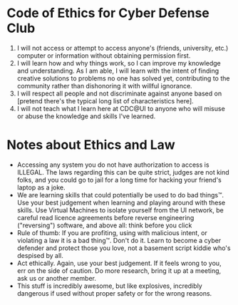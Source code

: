 # Code of Ethics for Cyber Defense Club

1. I will not access or attempt to access anyone's (friends, university, etc.) computer or information without obtaining permission first. 
2. I will learn how and why things work, so I can improve my knowledge and understanding. As I am able, I will learn with the intent of finding creative solutions to problems no one has solved yet, contributing to the community rather than dishonoring it with willful ignorance.
3. I will respect all people and not discriminate against anyone based on [pretend there's the typical long list of characteristics here].
4. I will not teach what I learn here at CDC@UI to anyone who will misuse or abuse the knowledge and skills I've learned.


# Notes about Ethics and Law
* Accessing any system you do not have authorization to access is ILLEGAL. The laws regarding this can be quite strict, judges are not kind folks, and you could go to jail for a long time for hacking your friend's laptop as a joke.
* We are learning skills that could potentially be used to do bad things™. Use your best judgement when learning and playing around with these skills. Use Virtual Machines to isolate yourself from the UI network, be careful read licence agreements before reverse engineering ("reversing") software, and above all: think before you click
* Rule of thumb: If you are profiting, using with malicious intent, or violating a law it is a bad thing™. Don't do it. Learn to become a cyber defender and protect those you love, not a basement script kiddie who's despised by all.
* Act ethically. Again, use your best judgement. If it feels wrong to you, err on the side of caution. Do more research, bring it up at a meeting, ask us or another member.
* This stuff is incredibly awesome, but like explosives, incredibly dangerous if used without proper safety or for the wrong reasons. 
